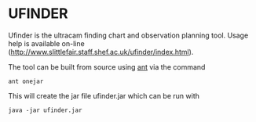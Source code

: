 # UFINDER
Ufinder is the ultracam finding chart and observation planning tool. 
Usage help is available on-line (http://www.slittlefair.staff.shef.ac.uk/ufinder/index.html).


The tool can be built from source using [ant](http://ant.apache.org) via the command 

`ant onejar`

This will create the jar file ufinder.jar which can be run with 

`java -jar ufinder.jar`
